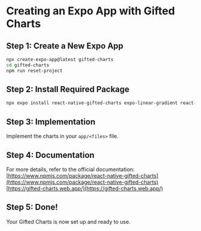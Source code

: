 # Creating an Expo App with Gifted Charts

## Step 1: Create a New Expo App
```bash
npx create-expo-app@latest gifted-charts
cd gifted-charts
npm run reset-project
```

## Step 2: Install Required Package
```bash
npx expo install react-native-gifted-charts expo-linear-gradient react-native-svg
```

## Step 3: Implementation
Implement the charts in your `app/<files>` file.

## Step 4: Documentation
For more details, refer to the official documentation:
[https://www.npmjs.com/package/react-native-gifted-charts](https://www.npmjs.com/package/react-native-gifted-charts)
[https://gifted-charts.web.app/](https://gifted-charts.web.app/)

## Step 5: Done!
Your Gifted Charts is now set up and ready to use.